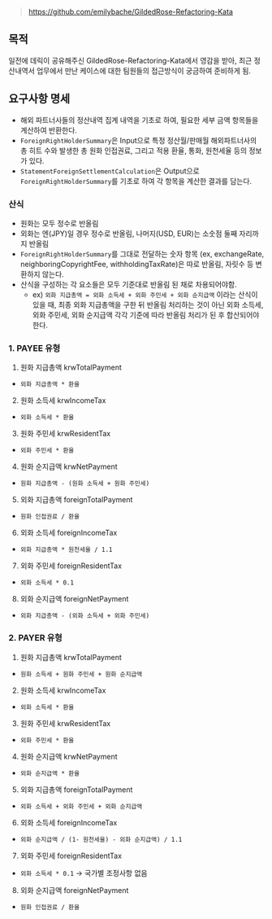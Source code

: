 > https://github.com/emilybache/GildedRose-Refactoring-Kata

## 목적
일전에 데릭이 공유해주신 GildedRose-Refactoring-Kata에서 영감을 받아, 최근 정산내역서 업무에서 만난 케이스에 대한 팀원들의 접근방식이 궁금하여 준비하게 됨. 

## 요구사항 명세
- 해외 파트너사들의 정산내역 집계 내역을 기초로 하여, 필요한 세부 금액 항목들을 계산하여 반환한다.
- `ForeignRightHolderSummary`은 Input으로 특정 정산월/판매월 해외파트너사의 총 히트 수와 발생한 총 원화 인접권료, 그리고 적용 환율, 통화, 원천세율 등의 정보가 있다.
- `StatementForeignSettlementCalculation`은 Output으로 `ForeignRightHolderSummary`를 기초로 하여 각 항목을 계산한 결과를 담는다.

### 산식

- 원화는 모두 정수로 반올림
- 외화는 엔(JPY)일 경우 정수로 반올림, 나머지(USD, EUR)는 소숫점 둘째 자리까지 반올림
- `ForeignRightHolderSummary`를 그대로 전달하는 숫자 항목 (ex, exchangeRate, neighboringCopyrightFee, withholdingTaxRate)은 따로 반올림, 자릿수 등 변환하지 않는다.
- 산식을 구성하는 각 요소들은 모두 기준대로 반올림 된 채로 차용되어야함.
  - ex) `외화 지급총액 = 외화 소득세 + 외화 주민세 + 외화 순지급액` 이라는 산식이 있을 때, 최종 외화 지급총액을 구한 뒤 반올림 처리하는 것이 아닌 외화 소득세, 외화 주민세, 외화 순지급액 각각 기준에 따라 반올림 처리가 된 후 합산되어야 한다.

### 1. PAYEE 유형

1. 원화 지급총액 krwTotalPayment
  - `외화 지급총액 * 환율`
2. 원화 소득세 krwIncomeTax
  - `외화 소득세 * 환율`
3. 원화 주민세 krwResidentTax
  - `외화 주민세 * 환율`
4. 원화 순지급액 krwNetPayment
  - `원화 지급총액 - (원화 소득세 + 원화 주민세)`
5. 외화 지급총액 foreignTotalPayment
  - `원화 인접권료 / 환율`
6. 외화 소득세 foreignIncomeTax
  - `외화 지급총액 * 원천세율 / 1.1`
7. 외화 주민세 foreignResidentTax
  - `외화 소득세 * 0.1`
8. 외화 순지급액 foreignNetPayment
  - `외화 지급총액 - (외화 소득세 + 외화 주민세)`

### 2. PAYER 유형

1. 원화 지급총액 krwTotalPayment
  - `원화 소득세 + 원화 주민세 + 원화 순지급액`
2. 원화 소득세 krwIncomeTax
  - `외화 소득세 * 환율`
3. 원화 주민세 krwResidentTax
  - `외화 주민세 * 환율`
4. 원화 순지급액 krwNetPayment
  - `외화 순지급액 * 환율`
5. 외화 지급총액 foreignTotalPayment
  - `외화 소득세 + 외화 주민세 + 외화 순지급액`
6. 외화 소득세 foreignIncomeTax
  - `외화 순지급액 / (1- 원천세율) - 외화 순지급액) / 1.1`
7. 외화 주민세 foreignResidentTax
  - `외화 소득세 * 0.1`
    → 국가별 조정사항 없음
8. 외화 순지급액 foreignNetPayment
  - `원화 인접권료 / 환율`
